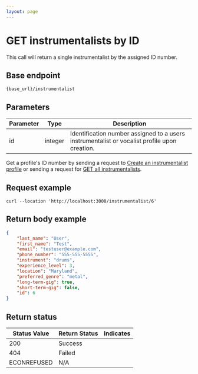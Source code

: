 ```yaml
---
layout: page
---
```


# GET instrumentalists by ID

This call will return a single instrumentalist by the assigned ID number.

## Base endpoint

```shell
{base_url}/instrumentalist
```

## Parameters

| Parameter | Type | Description |
| --- | --- | --- |
| id | integer | Identification number assigned to a users instrumentalist or vocalist profile upon creation.|

Get a profile's ID number by sending a request to [Create an instrumentalist profile](api/inst-create-inst/) or sending a request for [GET all instrumentalists](api/inst-get-all-inst/).

## Request example

```curl
curl --location 'http://localhost:3000/instrumentalist/6'
```

## Return body example

```json
{
    "last_name": "User",
    "first_name": "Test",
    "email": "testuser@example.com",
    "phone_number": "555-555-5555",
    "instrument": "drums",
    "experience_level": 3,
    "location": "Maryland",
    "preferred_genre": "metal",
    "long-term-gig": true,
    "short-term-gig": false,
    "id": 6
}
```

## Return status

| Status Value | Return Status | Indicates |
| --- | --- | --- |
| 200 | Success |  |
| 404 | Failed |  |
| ECONREFUSED | N/A | |
